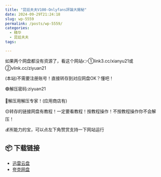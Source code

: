 ```yaml
---
title: "昆廷夫夫V100-Onlyfans評論大揭秘"
date: 2024-09-29T21:24:18
slug: wp-5559
permalink: /posts/wp-5559/
categories:
  - 精华
  - 昆廷夫夫
tags:

---
```


如果两个网盘都没有资源了，看这个网站👉①link3.cc/xianyu21或②vlink.cc/ziyuan21

(本站)不需要注册账号！直接转存到对应网盘OK？懂吧！

🟢解压密码:ziyuan21

🔵解压用解压专家！(应用商店有)

🟡转存的链接网盘有教程！一定要看教程！按教程操作！不按教程操作你不会解压！

💰🈶能力的宝，可以点左下角赞赏支持一下网站运行

## 📦 下载链接
- [迅雷云盘](https://blziyuan21.com/pay-download/5559?key=32fc5a7ade&down_id=0)
- [夸克网盘](https://blziyuan21.com/pay-download/5559?key=32fc5a7ade&down_id=1)

